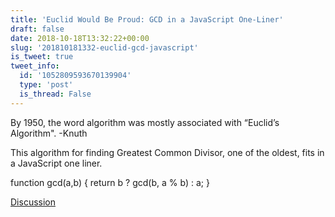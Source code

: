 ```yaml
---
title: 'Euclid Would Be Proud: GCD in a JavaScript One-Liner'
draft: false
date: 2018-10-18T13:32:22+00:00
slug: '201810181332-euclid-gcd-javascript'
is_tweet: true
tweet_info:
  id: '1052809593670139904'
  type: 'post'
  is_thread: False
---
```




By 1950, the word algorithm was mostly associated with “Euclid’s Algorithm".
-Knuth

This algorithm for finding Greatest Common Divisor, one of the oldest, fits in a JavaScript one liner.

function gcd(a,b) { 
    return b ? gcd(b, a % b) : a; 
}

[Discussion](https://x.com/sytelus/status/1052809593670139904)
